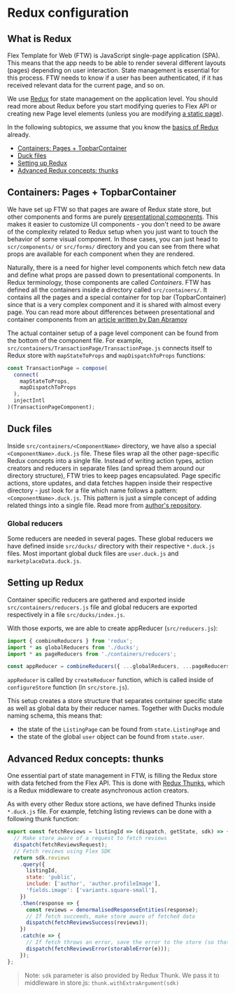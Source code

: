 # Redux configuration

## What is Redux

Flex Template for Web (FTW) is JavaScript single-page application (SPA). This means that the app
needs to be able to render several different layouts (pages) depending on user interaction. State
management is essential for this process. FTW needs to know if a user has been authenticated, if it
has received relevant data for the current page, and so on.

We use [Redux](https://redux.js.org/introduction) for state management on the application level. You
should read more about Redux before you start modifying queries to Flex API or creating new Page
level elements (unless you are modifying [a static page](static-pages.md)).

In the following subtopics, we assume that you know the
[basics of Redux](https://redux.js.org/basics) already.

- [Containers: Pages + TopbarContainer](#containers-pages--topbarcontainer)
- [Duck files](#duck-files)
- [Setting up Redux](#setting-up-redux)
- [Advanced Redux concepts: thunks](#advanced-redux-concepts-thunks)

## Containers: Pages + TopbarContainer

We have set up FTW so that pages are aware of Redux state store, but other components and forms are
purely
[presentational components](https://medium.com/@dan_abramov/smart-and-dumb-components-7ca2f9a7c7d0).
This makes it easier to customize UI components - you don't need to be aware of the complexity
related to Redux setup when you just want to touch the behavior of some visual component. In those
cases, you can just head to `scr/components/` or `src/forms/` directory and you can see from there
what props are available for each component when they are rendered.

Naturally, there is a need for higher level components which fetch new data and define what props
are passed down to presentational components. In Redux terminology, those components are called
_Containers_. FTW has defined all the containers inside a directory called `src/containers/`. It
contains all the pages and a special container for top bar (TopbarContainer) since that is a very
complex component and it is shared with almost every page. You can read more about differences
between presentational and container components from an
[article written by Dan Abramov](https://medium.com/@dan_abramov/smart-and-dumb-components-7ca2f9a7c7d0)

The actual container setup of a page level component can be found from the bottom of the component
file. For example, `src/containers/TransactionPage/TransactionPage.js` connects itself to Redux
store with `mapStateToProps` and `mapDispatchToProps` functions:

```js
const TransactionPage = compose(
  connect(
    mapStateToProps,
    mapDispatchToProps
  ),
  injectIntl
)(TransactionPageComponent);
```

## Duck files

Inside `src/containers/<ComponentName>` directory, we have also a special `<ComponentName>.duck.js`
file. These files wrap all the other page-specific Redux concepts into a single file. Instead of
writing action types, action creators and reducers in separate files (and spread them around our
directory structure), FTW tries to keep pages encapsulated. Page specific actions, store updates,
and data fetches happen inside their respective directory - just look for a file which name follows
a pattern: `<ComponentName>.duck.js`. This pattern is just a simple concept of adding related things
into a single file. Read more from
[author's repository](https://github.com/erikras/ducks-modular-redux).

### Global reducers

Some reducers are needed in several pages. These global reducers we have defined inside `src/ducks/`
directory with their respective `*.duck.js` files. Most important global duck files are
`user.duck.js` and `marketplaceData.duck.js`.

## Setting up Redux

Container specific reducers are gathered and exported inside `src/containers/reducers.js` file and
global reducers are exported respectively in a file `src/ducks/index.js`.

With those exports, we are able to create appReducer (`src/reducers.js`):

```js
import { combineReducers } from 'redux';
import * as globalReducers from './ducks';
import * as pageReducers from './containers/reducers';

const appReducer = combineReducers({ ...globalReducers, ...pageReducers });
```

`appReducer` is called by `createReducer` function, which is called inside of `configureStore`
function (in `src/store.js`).

This setup creates a store structure that separates container specific state as well as global data
by their reducer names. Together with Ducks module naming schema, this means that:

- the state of the `ListingPage` can be found from `state.ListingPage` and
- the state of the global `user` object can be found from `state.user`.

## Advanced Redux concepts: thunks

One essential part of state management in FTW, is filling the Redux store with data fetched from the
Flex API. This is done with
[Redux Thunks](https://redux.js.org/advanced/asyncactions#async-action-creators), which is a Redux
middleware to create asynchronous action creators.

As with every other Redux store actions, we have defined Thunks inside `*.duck.js` file. For
example, fetching listing reviews can be done with a following thunk function:

```js
export const fetchReviews = listingId => (dispatch, getState, sdk) => {
  // Make store aware of a request to fetch reviews
  dispatch(fetchReviewsRequest);
  // Fetch reviews using Flex SDK
  return sdk.reviews
    .query({
      listingId,
      state: 'public',
      include: ['author', 'author.profileImage'],
      'fields.image': ['variants.square-small'],
    })
    .then(response => {
      const reviews = denormalisedResponseEntities(response);
      // If fetch succeeds, make store aware of fetched data
      dispatch(fetchReviewsSuccess(reviews));
    })
    .catch(e => {
      // If fetch throws an error, save the error to the store (so that UI can react to it)
      dispatch(fetchReviewsError(storableError(e)));
    });
};
```

> Note: `sdk` parameter is also provided by Redux Thunk. We pass it to middleware in store.js:
> `thunk.withExtraArgument(sdk)`
